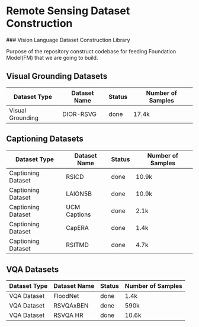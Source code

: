 # Remote Sensing Dataset Construction

### Vision Language Dataset Construction Library

Purpose of the repository construct codebase for feeding Foundation Model(FM) that we are going to build.

## Visual Grounding Datasets

| Dataset Type       | Dataset Name    | Status | Number of Samples |
|--------------------|-----------------|--------|-------------------|
| Visual Grounding   | DIOR-RSVG       | done   | 17.4k             |

## Captioning Datasets

| Dataset Type       | Dataset Name    | Status | Number of Samples |
|--------------------|-----------------|--------|-------------------|
| Captioning Dataset | RSICD           | done   | 10.9k             |
| Captioning Dataset | LAION5B         | done   | 10.9k             |
| Captioning Dataset | UCM Captions    | done   | 2.1k              |
| Captioning Dataset | CapERA          | done   | 1.4k              |
| Captioning Dataset | RSITMD          | done   | 4.7k              |

## VQA Datasets

| Dataset Type       | Dataset Name    | Status | Number of Samples |
|--------------------|-----------------|--------|-------------------|
| VQA Dataset        | FloodNet        | done   | 1.4k              |
| VQA Dataset        | RSVQAxBEN       | done   | 590k              |
| VQA Dataset        | RSVQA HR        | done   | 10.6k             |
